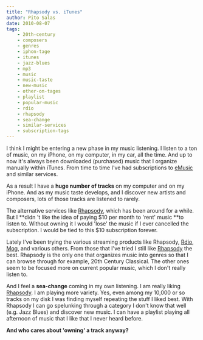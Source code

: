 ```yaml
---
title: "Rhapsody vs. iTunes"
author: Pito Salas
date: 2010-08-07
tags:
    - 20th-century
    - composers
    - genres
    - iphon-tage
    - itunes
    - jazz-blues
    - mp3
    - music
    - music-taste
    - new-music
    - other-on-tages
    - playlist
    - popular-music
    - rdio
    - rhapsody
    - sea-change
    - similar-services
    - subscription-tags
---
```




I think I might be entering a new phase in my music listening. I listen to a
ton of music, on my iPhone, on my computer, in my car, all the time. And up to
now it's always been downloaded (purchased) music that I organize manually
within iTunes. From time to time I've had subscriptions to
[eMusic](<http://www.emusic.com/>) and similar services.

As a result I have a **huge number of tracks** on my computer and on my
iPhone. And as my music taste develops, and I discover new artists and
composers, lots of those tracks are listened to rarely.

The alternative services like
[Rhapsody](<http://www.rhapsody.com/welcome.html>), which has been around for
a while. But I **didn 't like the idea of paying $10 per month to 'rent' music
**to listen to. Without owning it I would 'lose' the music if I ever cancelled
the subscription. I would be tied to this $10 subscription forever.

Lately I've been trying the various streaming products like Rhapsody,
[Rdio](<http://www.rdio.com/>), [Mog](<http://>), and various others. From
those that I've tried I still like
[Rhapsody](<http://www.rhapsody.com/welcome.html>) the best. Rhapsody is the
only one that organizes music into genres so that I can browse through for
example, 20th Century Classical. The other ones seem to be focused more on
current popular music, which I don't really listen to.

And I feel a **sea-change** coming in my own listening. I am really liking
[Rhapsody](<http://www.rhapsody.com/welcome.html>). I am playing more variety.
Yes, even among my 10,000 or so tracks on my disk I was finding myself
repeating the stuff I liked best. With Rhapsody I can go spelunking through a
category I don't know that well (e.g. Jazz Blues) and discover new music. I
can have a playlist playing all afternoon of music that I like that I never
heard before.

**And who cares about 'owning' a track anyway?**


